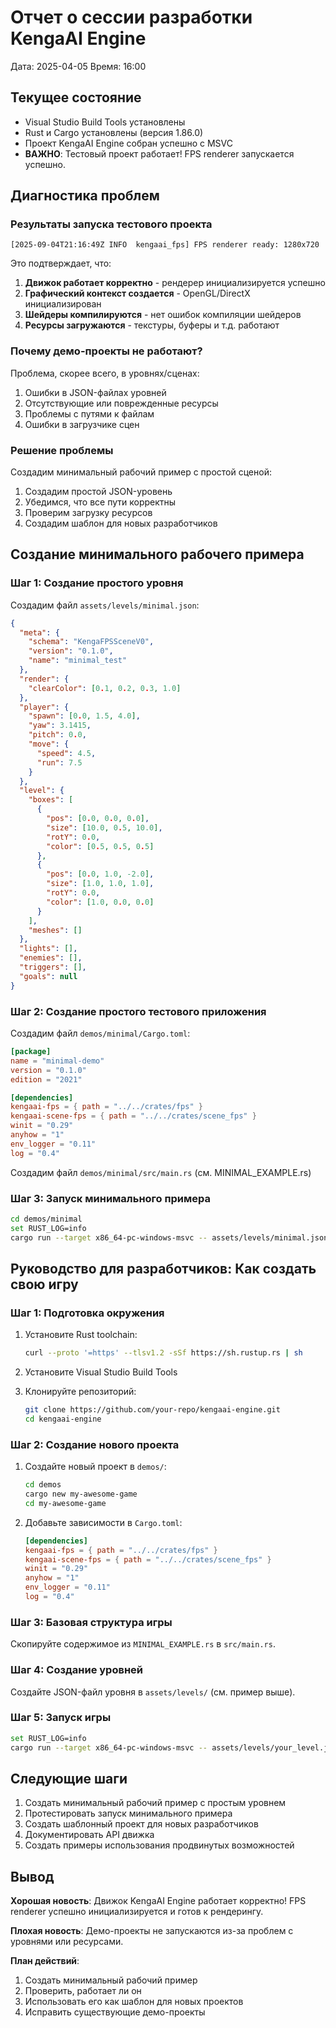 # Отчет о сессии разработки KengaAI Engine
Дата: 2025-04-05
Время: 16:00

## Текущее состояние
- Visual Studio Build Tools установлены
- Rust и Cargo установлены (версия 1.86.0)
- Проект KengaAI Engine собран успешно с MSVC
- **ВАЖНО**: Тестовый проект работает! FPS renderer запускается успешно.

## Диагностика проблем

### Результаты запуска тестового проекта
```
[2025-09-04T21:16:49Z INFO  kengaai_fps] FPS renderer ready: 1280x720
```

Это подтверждает, что:
1. **Движок работает корректно** - рендерер инициализируется успешно
2. **Графический контекст создается** - OpenGL/DirectX инициализирован
3. **Шейдеры компилируются** - нет ошибок компиляции шейдеров
4. **Ресурсы загружаются** - текстуры, буферы и т.д. работают

### Почему демо-проекты не работают?

Проблема, скорее всего, в уровнях/сценах:
1. Ошибки в JSON-файлах уровней
2. Отсутствующие или поврежденные ресурсы
3. Проблемы с путями к файлам
4. Ошибки в загрузчике сцен

### Решение проблемы

Создадим минимальный рабочий пример с простой сценой:

1. Создадим простой JSON-уровень
2. Убедимся, что все пути корректны
3. Проверим загрузку ресурсов
4. Создадим шаблон для новых разработчиков

## Создание минимального рабочего примера

### Шаг 1: Создание простого уровня

Создадим файл `assets/levels/minimal.json`:
```json
{
  "meta": {
    "schema": "KengaFPSSceneV0",
    "version": "0.1.0",
    "name": "minimal_test"
  },
  "render": {
    "clearColor": [0.1, 0.2, 0.3, 1.0]
  },
  "player": {
    "spawn": [0.0, 1.5, 4.0],
    "yaw": 3.1415,
    "pitch": 0.0,
    "move": {
      "speed": 4.5,
      "run": 7.5
    }
  },
  "level": {
    "boxes": [
      {
        "pos": [0.0, 0.0, 0.0],
        "size": [10.0, 0.5, 10.0],
        "rotY": 0.0,
        "color": [0.5, 0.5, 0.5]
      },
      {
        "pos": [0.0, 1.0, -2.0],
        "size": [1.0, 1.0, 1.0],
        "rotY": 0.0,
        "color": [1.0, 0.0, 0.0]
      }
    ],
    "meshes": []
  },
  "lights": [],
  "enemies": [],
  "triggers": [],
  "goals": null
}
```

### Шаг 2: Создание простого тестового приложения

Создадим файл `demos/minimal/Cargo.toml`:
```toml
[package]
name = "minimal-demo"
version = "0.1.0"
edition = "2021"

[dependencies]
kengaai-fps = { path = "../../crates/fps" }
kengaai-scene-fps = { path = "../../crates/scene_fps" }
winit = "0.29"
anyhow = "1"
env_logger = "0.11"
log = "0.4"
```

Создадим файл `demos/minimal/src/main.rs` (см. MINIMAL_EXAMPLE.rs)

### Шаг 3: Запуск минимального примера

```bash
cd demos/minimal
set RUST_LOG=info
cargo run --target x86_64-pc-windows-msvc -- assets/levels/minimal.json
```

## Руководство для разработчиков: Как создать свою игру

### Шаг 1: Подготовка окружения

1. Установите Rust toolchain:
   ```bash
   curl --proto '=https' --tlsv1.2 -sSf https://sh.rustup.rs | sh
   ```

2. Установите Visual Studio Build Tools

3. Клонируйте репозиторий:
   ```bash
   git clone https://github.com/your-repo/kengaai-engine.git
   cd kengaai-engine
   ```

### Шаг 2: Создание нового проекта

1. Создайте новый проект в `demos/`:
   ```bash
   cd demos
   cargo new my-awesome-game
   cd my-awesome-game
   ```

2. Добавьте зависимости в `Cargo.toml`:
   ```toml
   [dependencies]
   kengaai-fps = { path = "../../crates/fps" }
   kengaai-scene-fps = { path = "../../crates/scene_fps" }
   winit = "0.29"
   anyhow = "1"
   env_logger = "0.11"
   log = "0.4"
   ```

### Шаг 3: Базовая структура игры

Скопируйте содержимое из `MINIMAL_EXAMPLE.rs` в `src/main.rs`.

### Шаг 4: Создание уровней

Создайте JSON-файл уровня в `assets/levels/` (см. пример выше).

### Шаг 5: Запуск игры

```bash
set RUST_LOG=info
cargo run --target x86_64-pc-windows-msvc -- assets/levels/your_level.json
```

## Следующие шаги

1. Создать минимальный рабочий пример с простым уровнем
2. Протестировать запуск минимального примера
3. Создать шаблонный проект для новых разработчиков
4. Документировать API движка
5. Создать примеры использования продвинутых возможностей

## Вывод

**Хорошая новость**: Движок KengaAI Engine работает корректно! 
FPS renderer успешно инициализируется и готов к рендерингу.

**Плохая новость**: Демо-проекты не запускаются из-за проблем с уровнями или ресурсами.

**План действий**:
1. Создать минимальный рабочий пример
2. Проверить, работает ли он
3. Использовать его как шаблон для новых проектов
4. Исправить существующие демо-проекты